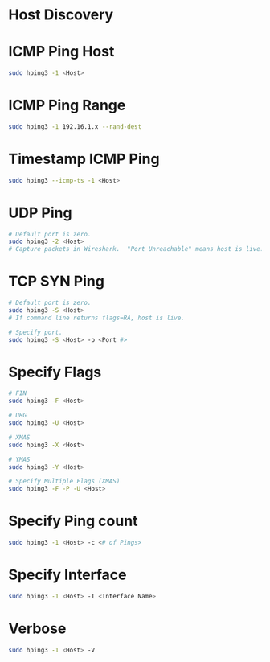 # Host Discovery

# ICMP Ping Host
```bash
sudo hping3 -1 <Host>
```

# ICMP Ping Range
```bash
sudo hping3 -1 192.16.1.x --rand-dest
```

# Timestamp ICMP Ping
```bash
sudo hping3 --icmp-ts -1 <Host>
```

# UDP Ping
```bash
# Default port is zero.  
sudo hping3 -2 <Host>
# Capture packets in Wireshark.  "Port Unreachable" means host is live.
```

# TCP SYN Ping
```bash
# Default port is zero.  
sudo hping3 -S <Host>
# If command line returns flags=RA, host is live.

# Specify port.
sudo hping3 -S <Host> -p <Port #>
```

# Specify Flags
```bash
# FIN
sudo hping3 -F <Host>

# URG
sudo hping3 -U <Host>

# XMAS
sudo hping3 -X <Host>

# YMAS
sudo hping3 -Y <Host>

# Specify Multiple Flags (XMAS)
sudo hping3 -F -P -U <Host>
```

# Specify Ping count
```bash
sudo hping3 -1 <Host> -c <# of Pings>
```

# Specify Interface
```bash
sudo hping3 -1 <Host> -I <Interface Name>
```

# Verbose
```bash
sudo hping3 -1 <Host> -V
```
